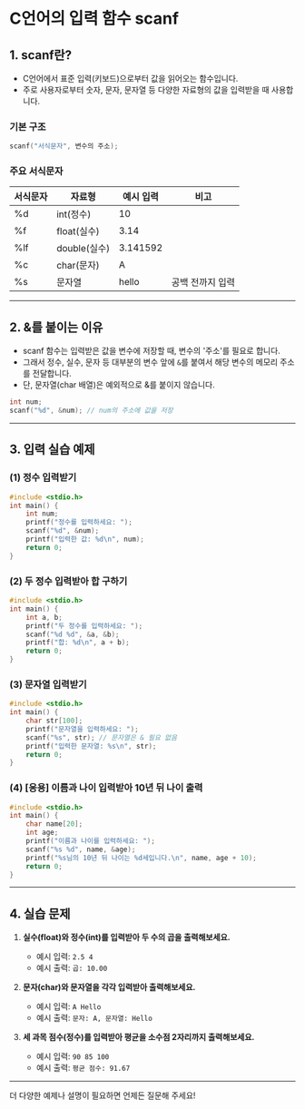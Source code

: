 # C언어의 입력 함수 scanf

## 1. scanf란?
- C언어에서 표준 입력(키보드)으로부터 값을 읽어오는 함수입니다.
- 주로 사용자로부터 숫자, 문자, 문자열 등 다양한 자료형의 값을 입력받을 때 사용합니다.

### 기본 구조
```c
scanf("서식문자", 변수의 주소);
```

### 주요 서식문자
| 서식문자 | 자료형         | 예시 입력 | 비고           |
|----------|----------------|-----------|----------------|
| %d       | int(정수)      | 10        |                |
| %f       | float(실수)    | 3.14      |                |
| %lf      | double(실수)   | 3.141592  |                |
| %c       | char(문자)     | A         |                |
| %s       | 문자열         | hello     | 공백 전까지 입력|

---

## 2. &를 붙이는 이유
- scanf 함수는 입력받은 값을 변수에 저장할 때, 변수의 '주소'를 필요로 합니다.
- 그래서 정수, 실수, 문자 등 대부분의 변수 앞에 `&`를 붙여서 해당 변수의 메모리 주소를 전달합니다.
- 단, 문자열(char 배열)은 예외적으로 &를 붙이지 않습니다.

```c
int num;
scanf("%d", &num); // num의 주소에 값을 저장
```

---

## 3. 입력 실습 예제

### (1) 정수 입력받기
```c
#include <stdio.h>
int main() {
    int num;
    printf("정수를 입력하세요: ");
    scanf("%d", &num);
    printf("입력한 값: %d\n", num);
    return 0;
}
```

### (2) 두 정수 입력받아 합 구하기
```c
#include <stdio.h>
int main() {
    int a, b;
    printf("두 정수를 입력하세요: ");
    scanf("%d %d", &a, &b);
    printf("합: %d\n", a + b);
    return 0;
}
```

### (3) 문자열 입력받기
```c
#include <stdio.h>
int main() {
    char str[100];
    printf("문자열을 입력하세요: ");
    scanf("%s", str); // 문자열은 & 필요 없음
    printf("입력한 문자열: %s\n", str);
    return 0;
}
```

### (4) [응용] 이름과 나이 입력받아 10년 뒤 나이 출력
```c
#include <stdio.h>
int main() {
    char name[20];
    int age;
    printf("이름과 나이를 입력하세요: ");
    scanf("%s %d", name, &age);
    printf("%s님의 10년 뒤 나이는 %d세입니다.\n", name, age + 10);
    return 0;
}
```

---

## 4. 실습 문제

1. **실수(float)와 정수(int)를 입력받아 두 수의 곱을 출력해보세요.**
   - 예시 입력: `2.5 4`
   - 예시 출력: `곱: 10.00`

2. **문자(char)와 문자열을 각각 입력받아 출력해보세요.**
   - 예시 입력: `A Hello`
   - 예시 출력: `문자: A, 문자열: Hello`

3. **세 과목 점수(정수)를 입력받아 평균을 소수점 2자리까지 출력해보세요.**
   - 예시 입력: `90 85 100`
   - 예시 출력: `평균 점수: 91.67`

---

더 다양한 예제나 설명이 필요하면 언제든 질문해 주세요!

